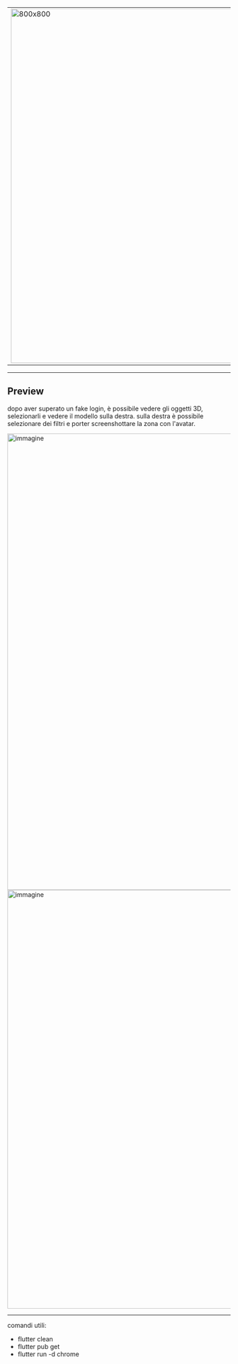 <table>
  <tr>
    <td>
      <img width="800" height="800" alt="800x800" src="https://github.com/user-attachments/assets/24ac6a82-4112-475a-9d0b-d4611ddbcf06"  alt="InQuadrato" width="150px" />
    </td>
    <td align="center">
      <h1>InQuadrato</h1> 
      <p > piccolo progetto in **flutter** per l'INQUADRATURA di oggetti 3D. E' possibile importare file di tipo `.fbx`, `.glb` e `.obj` </p>
    </td>
  </tr>
</table>

---

## Preview

dopo aver superato un fake login, è possibile vedere gli oggetti 3D, selezionarli e vedere il modello sulla destra.
sulla destra è possibile selezionare dei filtri e porter screenshottare la zona con l'avatar.

<img width="1919" height="1030" alt="immagine" src="https://github.com/user-attachments/assets/a619021d-8720-495c-aae3-7fefe5a3b31a" />
<img width="1919" height="945" alt="immagine" src="https://github.com/user-attachments/assets/d1e7a210-5c8a-48e0-8362-d6b0fc94cd69" />

---

comandi utili:

- flutter clean
- flutter pub get
- flutter run -d chrome
